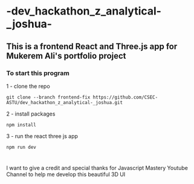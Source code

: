 # -dev_hackathon_z_analytical-_joshua-

## This is a frontend React and Three.js app for Mukerem Ali's portfolio project

### To start this program
1 - clone the repo
```
git clone --branch frontend-fix https://github.com/CSEC-ASTU/dev_hackathon_z_analytical-_joshua.git
```
2 - install packages
```
npm install
```
3 - run the react three js app
```
npm run dev
```

#

I want to give a credit and special thanks for Javascript Mastery Youtube Channel to help me develop this beautiful 3D UI
